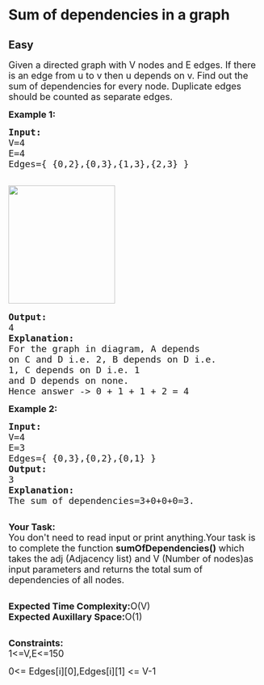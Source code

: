 # Sum of dependencies in a graph
## Easy
<div class="problem-statement">
                <p></p><p><span style="font-size:18px">Given a directed graph with V&nbsp;nodes and E edges. If there is an edge from u to v then u depends on v. Find out the sum of dependencies for every node. Duplicate edges should be counted as separate&nbsp;edges.</span></p>

<p><span style="font-size:18px"><strong>Example 1:</strong></span></p>

<pre style="position: relative;"><span style="font-size:18px"><strong>Input:</strong>
V=4
E=4
Edges={ {0,2},{0,3},{1,3},{2,3} }
</span>

<span style="font-size:18px"><img alt="" src="https://contribute.geeksforgeeks.org/wp-content/uploads/tree-6.png" style="height:234px; width:211px" class="img-responsive"></span>

<span style="font-size:18px"><strong>Output:</strong>
4
<strong>Explanation:</strong>
For the graph in diagram, A depends
on C and D i.e. 2, B depends on D i.e.
1, C depends on D i.e. 1
and D depends on none.
Hence answer -&gt; 0 + 1 + 1 + 2 = 4</span><div class="open_grepper_editor" title="Edit &amp; Save To Grepper"></div></pre>

<p><span style="font-size:18px"><strong>Example 2:</strong></span></p>

<pre style="position: relative;"><span style="font-size:18px"><strong>Input:</strong>
V=4
E=3
Edges={ {0,3},{0,2},{0,1} }
<strong>Output:</strong>
3
<strong>Explanation:</strong>
The sum of dependencies=3+0+0+0=3.</span><div class="open_grepper_editor" title="Edit &amp; Save To Grepper"></div></pre>

<p><br>
<span style="font-size:18px"><strong>Your Task:</strong><br>
You don't need to read input or print anything.Your task is to complete the function <strong>sumOfDependencies()</strong> which takes the adj (Adjacency list) and V (Number of nodes)as input parameters and returns the total sum of dependencies of all nodes.</span></p>

<p><br>
<span style="font-size:18px"><strong>Expected Time Complexity:</strong>O(V)<br>
<strong>Expected Auxillary Space:</strong>O(1)</span></p>

<p><br>
<span style="font-size:18px"><strong>Constraints:</strong><br>
1&lt;=V,E&lt;=150</span></p>

<p><span style="font-size:18px">0&lt;= Edges[i][0],Edges[i][1] &lt;= V-1</span></p>
 <p></p>
            </div>